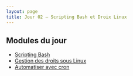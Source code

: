 ```yaml
---
layout: page
title: Jour 02 — Scripting Bash et Droix Linux
---
```


## Modules du jour
- [Scripting Bash](../modules/002_scripting-bash.md)
- [Gestion des droits sous Linux](../modules/002_droits-linux.md)
- [Automatiser avec cron](../modules/002_cron-automatisation.md)
